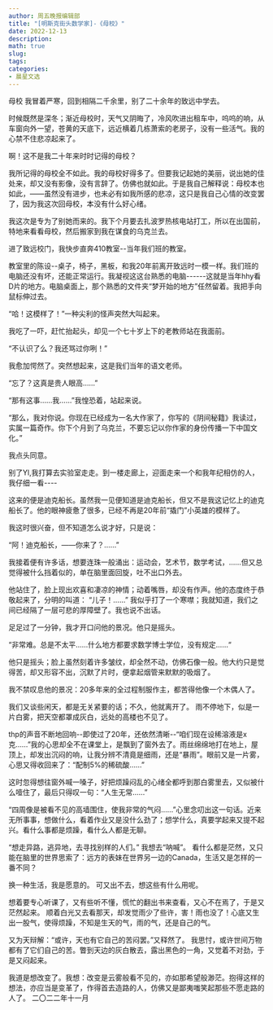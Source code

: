 ```yaml
---
author: 周五晚报编辑部
title: "[明斯克街头数学家]-《母校》"
date: 2022-12-13
description: 
math: true
slug: 
tags:
categories:
- 晨星文选
---
```

母校
我冒着严寒，回到相隔二千余里，别了二十余年的致远中学去。

时候既然是深冬；渐近母校时，天气又阴晦了，冷风吹进出租车中，呜呜的响，从车窗向外一望，苍黄的天底下，远近横着几栋萧索的老房子，没有一些活气。我的心禁不住悲凉起来了。

啊！这不是我二十年来时时记得的母校？

我所记得的母校全不如此。我的母校好得多了。但要我记起她的美丽，说出她的佳处来，却又没有影像，没有言辞了。仿佛也就如此。于是我自己解释说：母校本也如此，——虽然没有进步，也未必有如我所感的悲凉，这只是我自己心情的改变罢了，因为我这次回母校，本没有什么好心绪。

我这次是专为了别她而来的。我下个月要去扎波罗热核电站打工，所以在出国前，特地来看看母校，然后搬家到我在谋食的乌克兰去。

进了致远校门，我快步直奔410教室--当年我们班的教室。

教室里的陈设--桌子，椅子，黑板，和我20年前离开致远时一模一样。我们班的电脑还没有坏，还能正常运行。我凝视这这台熟悉的电脑------这就是当年hhy看D片的地方。电脑桌面上，那个熟悉的文件夹“梦开始的地方”任然留着。我把手向鼠标伸过去。

“哈！这模样了！”一种尖利的怪声突然大叫起来。

我吃了一吓，赶忙抬起头，却见一个七十岁上下的老教师站在我面前。

“不认识了么？我还骂过你咧！”

我愈加愕然了。突然想起来，这是我们当年的语文老师。

“忘了？这真是贵人眼高……”

“那有这事……我……”我惶恐着，站起来说。

“那么，我对你说。你现在已经成为一名大作家了，你写的《阴间秘籍》我读过，实属一篇奇作。你下个月到了乌克兰，不要忘记以你作家的身份传播一下中国文化。”

我点头同意。

别了Yl,我打算去实验室走走。到一楼走廊上，迎面走来一个和我年纪相仿的人，我仔细一看----

这来的便是迪克船长。虽然我一见便知道是迪克船长，但又不是我这记忆上的迪克船长了。他的眼神疲惫了很多，已经不再是20年前“撬门”小英雄的模样了。

我这时很兴奋，但不知道怎么说才好，只是说：

“阿！迪克船长，——你来了？……”

我接着便有许多话，想要连珠一般涌出：运动会，艺术节，数学考试，……但又总觉得被什么挡着似的，单在脑里面回旋，吐不出口外去。

他站住了，脸上现出欢喜和凄凉的神情；动着嘴唇，却没有作声。他的态度终于恭敬起来了，分明的叫道：
“儿子！……”
我似乎打了一个寒噤；我就知道，我们之间已经隔了一层可悲的厚障壁了。我也说不出话。

足足过了一分钟，我才开口问他的景况。他只是摇头。

“非常难。总是不太平……什么地方都要求数学博士学位，没有规定……“

他只是摇头；脸上虽然刻着许多皱纹，却全然不动，仿佛石像一般。他大约只是觉得苦，却又形容不出，沉默了片时，便拿起烟管来默默的吸烟了。

我不禁叹息他的景况：20多年来的全过程制服作主，都苦得他像一个木偶人了。

我们又谈些闲天，都是无关紧要的话；不久，他就离开了。
雨不停地下，似是一片白雾，把天空都罩成灰白，远处的高楼也不见了。

thp的声音不断地回响--即使过了20年，还依然清晰--“咱们现在设稀溶液是x克……”我的心思却全不在课堂上，是飘到了窗外去了。雨丝绵绵地打在地上，屋顶上，却发出沉闷的响，让我分辨不清竟是细雨，还是“暴雨”。眼前又是一片雾，心思又得收回来了：“配制5%的稀硫酸……”

这时忽得想往窗外喊一嗓子，好把烦躁闷乱的心绪全都呼到那白雾里去，又似被什么噎住了，最后只得叹一句：“人生无常……”

“四周像是被看不见的高墙围住，使我非常的气闷……”心里念叨出这一句话。近来无所事事，想做什么，看着作业又是没什么劲了；想学什么，真要学起来又提不起兴。看什么事都是烦躁，看什么人都是无聊。

“想走异路，逃异地，去寻找别样的人们。”
我想去“呐喊”。
看什么都是茫然，又只能在脑里的世界思索了：远方的表妹在世界另一边的Canada，生活又是怎样的一番不同？

换一种生活，我是愿意的。
可又出不去，想这些有什么用呢。

想着要专心听课了，又有些听不懂，慌忙的翻出书来查看，又心不在焉了，于是又茫然起来。
顺着白光又去看那天，却发觉雨少了些许，害！雨也没了！心底又生出一股气，使得烦躁，不知是生天的气，雨的气，还是自己的气。

又为天辩解：“或许，天也有它自己的苦闷罢。”又释然了。
我思忖，或许世间万物都有了它们自己的苦。瞥到天边的灰白散去，露出黑色的一角，又觉着不对劲，于是又闷起来。

我道是想改变了。我想：改变是云雾般看不见的，亦如那希望般渺茫。抱得这样的想法，亦应当是变革了，作得首去造路的人，仿佛又是鄙夷嗤笑起那些不愿走路的人了。
二〇二二年十一月
